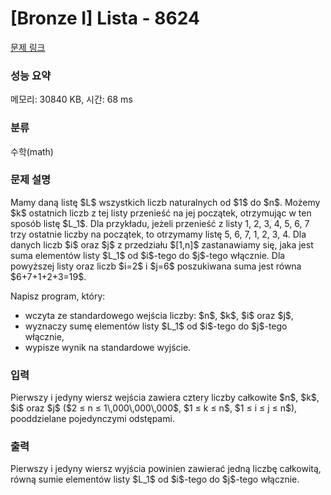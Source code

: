 # [Bronze I] Lista - 8624 

[문제 링크](https://www.acmicpc.net/problem/8624) 

### 성능 요약

메모리: 30840 KB, 시간: 68 ms

### 분류

수학(math)

### 문제 설명

<p>Mamy daną listę $L$ wszystkich liczb naturalnych od $1$ do $n$. Możemy $k$ ostatnich liczb z tej listy przenieść na jej początek, otrzymując w ten sposób listę $L_1$. Dla przykładu, jeżeli przenieść z listy 1, 2, 3, 4, 5, 6, 7 trzy ostatnie liczby na początek, to otrzymamy listę 5, 6, 7, 1, 2, 3, 4. Dla danych liczb $i$ oraz $j$ z przedziału $[1,n]$ zastanawiamy się, jaka jest suma elementów listy $L_1$ od $i$-tego do $j$-tego włącznie. Dla powyższej listy oraz liczb $i=2$ i $j=6$ poszukiwana suma jest równa $6+7+1+2+3=19$.</p>

<p>Napisz program, który:</p>

<ul>
	<li>wczyta ze standardowego wejścia liczby: $n$, $k$, $i$ oraz $j$,</li>
	<li>wyznaczy sumę elementów listy $L_1$ od $i$-tego do $j$-tego włącznie,</li>
	<li>wypisze wynik na standardowe wyjście.</li>
</ul>

### 입력 

 <p>Pierwszy i jedyny wiersz wejścia zawiera cztery liczby całkowite $n$, $k$, $i$ oraz $j$ ($2 ≤ n ≤ 1\,000\,000\,000$, $1 ≤ k ≤ n$, $1 ≤ i ≤ j ≤ n$), pooddzielane pojedynczymi odstępami.</p>

### 출력 

 <p>Pierwszy i jedyny wiersz wyjścia powinien zawierać jedną liczbę całkowitą, równą sumie elementów listy $L_1$ od $i$-tego do $j$-tego włącznie.</p>


